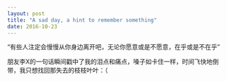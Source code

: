 ```yaml
---
layout: post
title: "A sad day, a hint to remember something"
date: 2016-10-23
---
```


“有些人注定会慢慢从你身边离开吧，无论你愿意或是不愿意，在乎或是不在乎”

朋友李X的一句话瞬间戳中了我的泪点和痛点，嗓子如卡住一样，时间飞快地倒带，我只想找回那失去的枝枝叶叶：（


